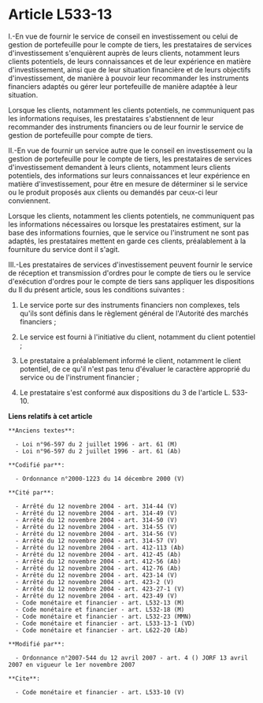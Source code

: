 # Article L533-13

I.-En vue de fournir le service de conseil en investissement ou celui de gestion de portefeuille pour le compte de tiers, les
prestataires de services d'investissement s'enquièrent auprès de leurs clients, notamment leurs clients potentiels, de leurs
connaissances et de leur expérience en matière d'investissement, ainsi que de leur situation financière et de leurs objectifs
d'investissement, de manière à pouvoir leur recommander les instruments financiers adaptés ou gérer leur portefeuille de
manière adaptée à leur situation. 

Lorsque les clients, notamment les clients potentiels, ne communiquent pas les informations requises, les prestataires
s'abstiennent de leur recommander des instruments financiers ou de leur fournir le service de gestion de portefeuille pour
compte de tiers. 

II.-En vue de fournir un service autre que le conseil en investissement ou la gestion de portefeuille pour le compte de
tiers, les prestataires de services d'investissement demandent à leurs clients, notamment leurs clients potentiels, des
informations sur leurs connaissances et leur expérience en matière d'investissement, pour être en mesure de déterminer si le
service ou le produit proposés aux clients ou demandés par ceux-ci leur conviennent. 

Lorsque les clients, notamment les clients potentiels, ne communiquent pas les informations nécessaires ou lorsque les
prestataires estiment, sur la base des informations fournies, que le service ou l'instrument ne sont pas adaptés, les
prestataires mettent en garde ces clients, préalablement à la fourniture du service dont il s'agit. 

III.-Les prestataires de services d'investissement peuvent fournir le service de réception et transmission d'ordres pour le
compte de tiers ou le service d'exécution d'ordres pour le compte de tiers sans appliquer les dispositions du II du présent
article, sous les conditions suivantes : 

1. Le service porte sur des instruments financiers non complexes, tels qu'ils sont définis dans le règlement général de
l'Autorité des marchés financiers ; 

2. Le service est fourni à l'initiative du client, notamment du client potentiel ; 

3. Le prestataire a préalablement informé le client, notamment le client potentiel, de ce qu'il n'est pas tenu d'évaluer le
caractère approprié du service ou de l'instrument financier ; 

4. Le prestataire s'est conformé aux dispositions du 3 de l'article L. 533-10.

**Liens relatifs à cet article**

	**Anciens textes**:

	  - Loi n°96-597 du 2 juillet 1996 - art. 61 (M)
	  - Loi n°96-597 du 2 juillet 1996 - art. 61 (Ab)

	**Codifié par**:

	  - Ordonnance n°2000-1223 du 14 décembre 2000 (V)

	**Cité par**:

	  - Arrêté du 12 novembre 2004 - art. 314-44 (V)
	  - Arrêté du 12 novembre 2004 - art. 314-49 (V)
	  - Arrêté du 12 novembre 2004 - art. 314-50 (V)
	  - Arrêté du 12 novembre 2004 - art. 314-55 (V)
	  - Arrêté du 12 novembre 2004 - art. 314-56 (V)
	  - Arrêté du 12 novembre 2004 - art. 314-57 (V)
	  - Arrêté du 12 novembre 2004 - art. 412-113 (Ab)
	  - Arrêté du 12 novembre 2004 - art. 412-45 (Ab)
	  - Arrêté du 12 novembre 2004 - art. 412-56 (Ab)
	  - Arrêté du 12 novembre 2004 - art. 412-76 (Ab)
	  - Arrêté du 12 novembre 2004 - art. 423-14 (V)
	  - Arrêté du 12 novembre 2004 - art. 423-2 (V)
	  - Arrêté du 12 novembre 2004 - art. 423-27-1 (V)
	  - Arrêté du 12 novembre 2004 - art. 423-49 (V)
	  - Code monétaire et financier - art. L532-13 (M)
	  - Code monétaire et financier - art. L532-18 (M)
	  - Code monétaire et financier - art. L532-23 (MMN)
	  - Code monétaire et financier - art. L533-13-1 (VD)
	  - Code monétaire et financier - art. L622-20 (Ab)

	**Modifié par**:

	  - Ordonnance n°2007-544 du 12 avril 2007 - art. 4 () JORF 13 avril 2007 en vigueur le 1er novembre 2007

	**Cite**:

	  - Code monétaire et financier - art. L533-10 (V)
